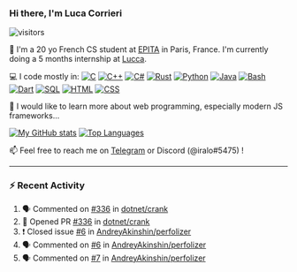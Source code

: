 ### Hi there, I'm Luca Corrieri

![visitors](https://visitor-badge.glitch.me/badge?page_id=corrieriluca.corrieriluca)

👋 I'm a 20 yo French CS student at [EPITA](https://www.epita.fr/) in Paris, France.
I'm currently doing a 5 months internship at [Lucca](https://www.lucca-hr.com/).

💻 I code mostly in:
[![C](https://img.shields.io/badge/C-2570ae.svg?style=flat-square&logo=c&logoColor=white)](#)
[![C++](https://img.shields.io/badge/C%2b%2b-659bd3.svg?style=flat-square&logo=c%2B%2B&logoColor=white)](#)
[![C#](https://img.shields.io/badge/C%23-1e9e25.svg?style=flat-square&logo=c%20sharp&logoColor=white)](#)
[![Rust](https://img.shields.io/badge/Rust-c14566?style=flat-square&logo=rust&logoColor=white)](#)
[![Python](https://img.shields.io/badge/Python-3b78a7.svg?style=flat-square&logo=python&logoColor=white)](#)
[![Java](https://img.shields.io/badge/Java-ea2e2d.svg?style=flat-square&logo=java&logoColor=white)](#)
[![Bash](https://img.shields.io/badge/Bash-4ab056?style=flat-square&logo=gnu%20bash&logoColor=white)](#)
[![Dart](https://img.shields.io/badge/Dart-0175c2?style=flat-square&logo=dart&logoColor=white)](#)
[![SQL](https://img.shields.io/badge/SQL-eeeeee.svg?style=flat-square&logo=mysql&logoColor=black)](#)
[![HTML](https://img.shields.io/badge/HTML-f16625?style=flat-square&logo=html5&logoColor=white)](#)
[![CSS](https://img.shields.io/badge/CSS-264ee4?style=flat-square&logo=css3&logoColor=white)](#)

🤔 I would like to learn more about web programming, especially modern JS frameworks...

[![My GitHub stats](https://github-readme-stats.vercel.app/api?username=corrieriluca&count_private=true&include_all_commits=true&show_icons=true&theme=monokai)](#)
[![Top Languages](https://github-readme-stats.vercel.app/api/top-langs/?username=corrieriluca&layout=compact&theme=monokai)](#)

📫 Feel free to reach me on [Telegram](https://t.me/luccorri) or Discord (@iralo#5475) !

---

### :zap: Recent Activity

<!--START_SECTION:activity-->
1. 🗣 Commented on [#336](https://github.com/dotnet/crank/issues/336) in [dotnet/crank](https://github.com/dotnet/crank)
2. 💪 Opened PR [#336](https://github.com/dotnet/crank/pull/336) in [dotnet/crank](https://github.com/dotnet/crank)
3. ❗️ Closed issue [#6](https://github.com/AndreyAkinshin/perfolizer/issues/6) in [AndreyAkinshin/perfolizer](https://github.com/AndreyAkinshin/perfolizer)
4. 🗣 Commented on [#6](https://github.com/AndreyAkinshin/perfolizer/issues/6) in [AndreyAkinshin/perfolizer](https://github.com/AndreyAkinshin/perfolizer)
5. 🗣 Commented on [#7](https://github.com/AndreyAkinshin/perfolizer/issues/7) in [AndreyAkinshin/perfolizer](https://github.com/AndreyAkinshin/perfolizer)
<!--END_SECTION:activity-->
